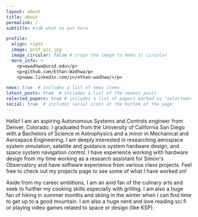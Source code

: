 ```yaml
---
layout: about
title: about
permalink: /
subtitle: #idk what to put here

profile:
  align: right
  image: prof_pic.jpg
  image_circular: false # crops the image to make it circular
  more_info: >
    <p>ewadhwa@ucsd.edu</p>
    <p>github.com/Ethan-Wadhwa/p>
    <p>www.linkedin.com/in/ethan-wadhwa/</p>

news: true  # includes a list of news items
latest_posts: true  # includes a list of the newest posts
selected_papers: true # includes a list of papers marked as "selected={true}"
social: true  # includes social icons at the bottom of the page
---
```


Hello! I am an aspiring Autonomous Systems and Controls engineer from Denver, Colorado. I graduated from the University of California San Diego with a Bachelors of Science in Astrophysics and a minor in Mechanical and Aerospace Engineering. I am deeply interested in researching aerospace system simulation, satellite and guidance system hardware design, and space system navigation control. I have experience working with hardware design from my time working as a research assistant for Simon's Observatory and have software experience from various class projects. Feel free to check out my projects page to see some of what I have worked on!

Aside from my career ambitions, I am an avid fan of the culinary arts and seek to further my cooking skills especially with grilling. I am also a huge fan of hiking in summer months and skiing in the winter when I can find time to get up to a good mountain. I am also a huge nerd and love reading sci fi or playing video games related to space or design (like KSP).

